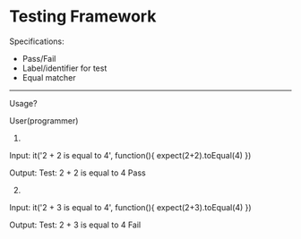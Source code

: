 # Testing Framework

Specifications:
- Pass/Fail
- Label/identifier for test
- Equal matcher

---

Usage?

User(programmer)

1)
Input:
it('2 + 2 is equal to 4', function(){
  expect(2+2).toEqual(4)
})

Output:
Test: 2 + 2 is equal to 4
Pass


2)
Input:
it('2 + 3 is equal to 4', function(){
  expect(2+3).toEqual(4)
})

Output:
Test: 2 + 3 is equal to 4
Fail
